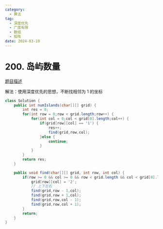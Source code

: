 ```yaml
---
category: 
  - 算法
tag: 
  - 深度优先
  - 广度有限
  - 数组
  - 矩阵
date: 2024-03-19
---
```


# 200. 岛屿数量

<Badge text="中等" type="warning" vertical="middle" />

[题目描述](https://leetcode.cn/problems/number-of-islands/)

解法：使用深度优先的思想，不断找相邻为 1 的坐标

```java
class Solution {
    public int numIslands(char[][] grid) {
        int res = 0;
        for(int row = 0;row < grid.length;row++) {
        	for(int col = 0;col < grid[0].length;col++) {
        		if(grid[row][col] == '1') {
        			res++;
        			find(grid,row,col);
        		}else {
        			continue;
        		}
        	}
        }
        return res;
    }

	public void find(char[][] grid, int row, int col) {
		if(row >= 0 && col >= 0 && row < grid.length && col < grid[0].length && grid[row][col] == '1') {
			grid[row][col] = '2';
			// 上下左右
			find(grid,row - 1,col);
			find(grid,row + 1,col);
			find(grid,row,col - 1);
			find(grid,row,col + 1);
		}
		return;
	}
}
```